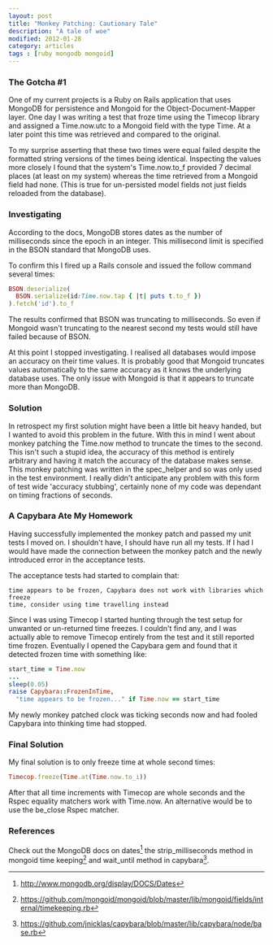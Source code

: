 ```yaml
---
layout: post
title: "Monkey Patching: Cautionary Tale"
description: "A tale of woe"
modified: 2012-01-28
category: articles
tags : [ruby mongodb mongoid]
---
```


### The Gotcha #1

One of my current projects is a Ruby on Rails application that uses MongoDB for
persistence and Mongoid for the Object-Document-Mapper layer. One day I was
writing a test that froze time using the Timecop library and assigned a
Time.now.utc to a Mongoid field with the type Time. At a later point this time
was retrieved and compared to the original.

To my surprise asserting that these two times were equal failed despite the
formatted string versions of the times being identical. Inspecting the values
more closely I found that the system's Time.now.to_f provided 7 decimal places
(at least on my system) whereas the time retrieved from a Mongoid field had
none.  (This is true for un-persisted model fields not just fields reloaded from
the database).

### Investigating

According to the docs, MongoDB stores dates as the number of milliseconds since
the epoch in an integer. This millisecond limit is specified in the BSON
standard that MongoDB uses.

To confirm this I fired up a Rails console and issued the follow command several
times:

~~~ ruby
BSON.deserialize(
  BSON.serialize(id:Time.now.tap { |t| puts t.to_f })
).fetch('id').to_f
~~~

The results confirmed that BSON was truncating to milliseconds. So even if
Mongoid wasn't truncating to the nearest second my tests would still have failed
because of BSON.

At this point I stopped investigating. I realised all databases would impose an
accuracy on their time values. It is probably good that Mongoid truncates values
automatically to the same accuracy as it knows the underlying database uses. The
only issue with Mongoid is that it appears to truncate more than MongoDB.

### Solution

In retrospect my first solution might have been a little bit heavy handed, but I
wanted to avoid this problem in the future. With this in mind I went about
monkey patching the Time.now method to truncate the times to the second. This
isn't such a stupid idea, the accuracy of this method is entirely arbitrary and
having it match the accuracy of the database makes sense. This monkey patching
was written in the spec_helper and so was only used in the test environment. I
really didn't anticipate any problem with this form of test wide 'accuracy
stubbing', certainly none of my code was dependant on timing fractions of
seconds.

### A Capybara Ate My Homework

Having successfully implemented the monkey patch and passed my unit tests I
moved on. I shouldn't have, I should have run all my tests. If I had I would
have made the connection between the monkey patch and the newly introduced error
in the acceptance tests.

The acceptance tests had started to complain that:

    time appears to be frozen, Capybara does not work with libraries which freeze
    time, consider using time travelling instead

Since I was using Timecop I started hunting through the test setup for unwanted
or un-returned time freezes. I couldn't find any, and I was actually able to
remove Timecop entirely from the test and it still reported time frozen.
Eventually I opened the Capybara gem and found that it detected frozen time with
something like:

~~~ ruby
start_time = Time.now
...
sleep(0.05)
raise Capybara::FrozenInTime,
  "time appears to be frozen..." if Time.now == start_time
~~~

My newly monkey patched clock was ticking seconds now and had fooled Capybara
into thinking time had stopped.

### Final Solution

My final solution is to only freeze time at whole second times:

~~~ ruby
Timecop.freeze(Time.at(Time.now.to_i))
~~~

After that all time increments with Timecop are whole seconds and the Rspec
equality matchers work with Time.now. An alternative would be to use the
be_close Rspec matcher.

### References 

Check out the MongoDB docs on dates[^1] the strip_milliseconds method in mongoid
time keeping[^2] and wait_until method in capybara[^3].

[^1]: <http://www.mongodb.org/display/DOCS/Dates>
[^2]: <https://github.com/mongoid/mongoid/blob/master/lib/mongoid/fields/internal/timekeeping.rb>
[^3]: <https://github.com/jnicklas/capybara/blob/master/lib/capybara/node/base.rb>
